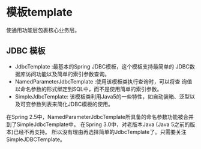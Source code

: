 # 模板template
使通用功能层包裹核心业务层。

## JDBC 模板
- JdbcTemplate :最基本的Spring JDBC模板，这个模板支持最简单的
JDBC数据库访问功能以及简单的索引参数查询。
- NamedParameterJdbcTemplate :使用该模板类执行查询时，可以将查
询值以命名参数的形式绑定到SQL中，而不是使用简单的索引参数。
- SimpleJdbcTemplate: 该模板类利用Java5的一些特性，如自动装箱、泛型以及可变参数列表来简化JDBC模板的使用。

在Spring 2.5中，NamedParameterJdbcTemplate所具备的命名参数功能被合并到了SimpleJdbcTemplate中。
在Spring 3.0中，对老版本Java (Java 5之前的版本)已经不再支持。
所以没有理由再选择简单的JdbcTemplate了。只需要关注SimpleJDBCTemplate。

